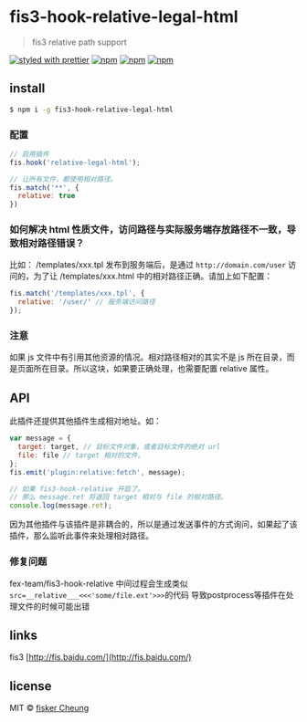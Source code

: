 # fis3-hook-relative-legal-html

> fis3 relative path support

[![styled with prettier](https://img.shields.io/badge/styled_with-prettier-ff69b4.svg?style=flat-square)](https://github.com/prettier/prettier)
[![npm](https://img.shields.io/npm/v/fis3-hook-relative-legal-html.svg?style=flat-square)](https://www.npmjs.com/package/fis3-hook-relative-legal-html)
[![npm](https://img.shields.io/npm/dt/fis3-hook-relative-legal-html.svg?style=flat-square)](https://www.npmjs.com/package/fis3-hook-relative-legal-html)
[![npm](https://img.shields.io/npm/dm/fis3-hook-relative-legal-html.svg?style=flat-square)](https://www.npmjs.com/package/fis3-hook-relative-legal-html)

## install

```sh
$ npm i -g fis3-hook-relative-legal-html
```

### 配置

```javascript
// 启用插件
fis.hook('relative-legal-html');

// 让所有文件，都使用相对路径。
fis.match('**', {
  relative: true
})
```

### 如何解决 html 性质文件，访问路径与实际服务端存放路径不一致，导致相对路径错误？

比如： /templates/xxx.tpl 发布到服务端后，是通过 `http://domain.com/user` 访问的，为了让 /templates/xxx.html 中的相对路径正确。请加上如下配置：

```javascript
fis.match('/templates/xxx.tpl', {
  relative: '/user/' // 服务端访问路径
});
```

### 注意

如果 js 文件中有引用其他资源的情况。相对路径相对的其实不是 js 所在目录，而是页面所在目录。所以这块，如果要正确处理，也需要配置 relative 属性。

## API

此插件还提供其他插件生成相对地址。如：

```js
var message = {
  target: target, // 目标文件对象，或者目标文件的绝对 url
  file: file // target 相对的文件。
};
fis.emit('plugin:relative:fetch', message);

// 如果 fis3-hook-relative 开启了。
// 那么 message.ret 将返回 target 相对与 file 的相对路径。
console.log(message.ret);
```

因为其他插件与该插件是非耦合的，所以是通过发送事件的方式询问，如果起了该插件，那么监听此事件来处理相对路径。

### 修复问题
fex-team/fis3-hook-relative 中间过程会生成类似
`src=__relative___<<<'some/file.ext'>>>`的代码 导致postprocess等插件在处理文件的时候可能出错


## links

  fis3 [http://fis.baidu.com/](http://fis.baidu.com/)


## license
MIT © [fisker Cheung](https://github.com/fisker)
